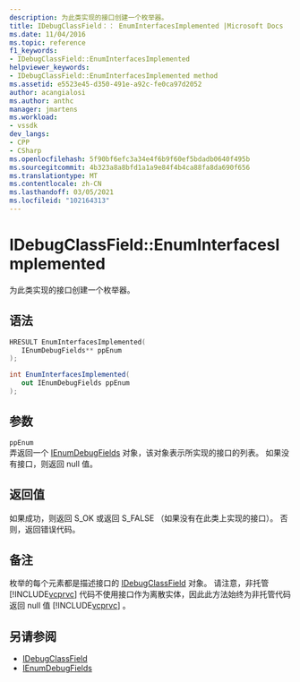 ```yaml
---
description: 为此类实现的接口创建一个枚举器。
title: IDebugClassField：： EnumInterfacesImplemented |Microsoft Docs
ms.date: 11/04/2016
ms.topic: reference
f1_keywords:
- IDebugClassField::EnumInterfacesImplemented
helpviewer_keywords:
- IDebugClassField::EnumInterfacesImplemented method
ms.assetid: e5523e45-d350-491e-a92c-fe0ca97d2052
author: acangialosi
ms.author: anthc
manager: jmartens
ms.workload:
- vssdk
dev_langs:
- CPP
- CSharp
ms.openlocfilehash: 5f90bf6efc3a34e4f6b9f60ef5bdadb0640f495b
ms.sourcegitcommit: 4b323a8a8bfd1a1a9e84f4b4ca88fa8da690f656
ms.translationtype: MT
ms.contentlocale: zh-CN
ms.lasthandoff: 03/05/2021
ms.locfileid: "102164313"
---
```

# <a name="idebugclassfieldenuminterfacesimplemented"></a>IDebugClassField::EnumInterfacesImplemented
为此类实现的接口创建一个枚举器。

## <a name="syntax"></a>语法

```cpp
HRESULT EnumInterfacesImplemented( 
   IEnumDebugFields** ppEnum
);
```

```csharp
int EnumInterfacesImplemented(
   out IEnumDebugFields ppEnum
);
```

## <a name="parameters"></a>参数
`ppEnum`\
弄返回一个 [IEnumDebugFields](../../../extensibility/debugger/reference/ienumdebugfields.md) 对象，该对象表示所实现的接口的列表。 如果没有接口，则返回 null 值。

## <a name="return-value"></a>返回值
 如果成功，则返回 S_OK 或返回 S_FALSE （如果没有在此类上实现的接口）。 否则，返回错误代码。

## <a name="remarks"></a>备注
 枚举的每个元素都是描述接口的 [IDebugClassField](../../../extensibility/debugger/reference/idebugclassfield.md) 对象。 请注意，非托管 [!INCLUDE[vcprvc](../../../code-quality/includes/vcprvc_md.md)] 代码不使用接口作为离散实体，因此此方法始终为非托管代码返回 null 值 [!INCLUDE[vcprvc](../../../code-quality/includes/vcprvc_md.md)] 。

## <a name="see-also"></a>另请参阅
- [IDebugClassField](../../../extensibility/debugger/reference/idebugclassfield.md)
- [IEnumDebugFields](../../../extensibility/debugger/reference/ienumdebugfields.md)
